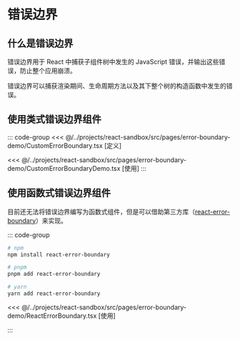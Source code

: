 # 错误边界

## 什么是错误边界

错误边界用于 React 中捕获子组件树中发生的 JavaScript 错误，并输出这些错误，防止整个应用崩溃。

错误边界可以捕获渲染期间、生命周期方法以及其下整个树的构造函数中发生的错误。

## 使用类式错误边界组件

::: code-group
<<< @/../projects/react-sandbox/src/pages/error-boundary-demo/CustomErrorBoundary.tsx [定义]

<<< @/../projects/react-sandbox/src/pages/error-boundary-demo/CustomErrorBoundaryDemo.tsx [使用]
:::

## 使用函数式错误边界组件

目前还无法将错误边界编写为函数式组件，但是可以借助第三方库（[react-error-boundary](https://github.com/bvaughn/react-error-boundary)）来实现。

::: code-group

```bash [安装]
# npm
npm install react-error-boundary

# pnpm
pnpm add react-error-boundary

# yarn
yarn add react-error-boundary
```

<<< @/../projects/react-sandbox/src/pages/error-boundary-demo/ReactErrorBoundary.tsx [使用]

:::
